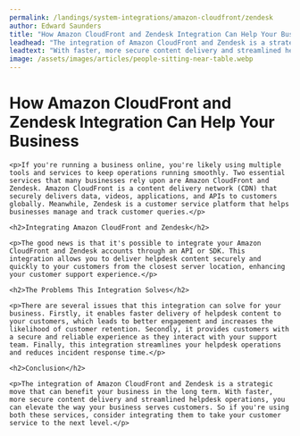```yaml
---
permalink: /landings/system-integrations/amazon-cloudfront/zendesk
author: Edward Saunders
title: "How Amazon CloudFront and Zendesk Integration Can Help Your Business"
leadhead: "The integration of Amazon CloudFront and Zendesk is a strategic move that can benefit your business in the long term"
leadtext: "With faster, more secure content delivery and streamlined helpdesk operations, you can elevate the way your business serves customers. So if you're using both these services, consider integrating them to take your customer service to the next level."
image: /assets/images/articles/people-sitting-near-table.webp
---
```

<div class="arttext">	<h1>How Amazon CloudFront and Zendesk Integration Can Help Your Business</h1>

	<p>If you're running a business online, you're likely using multiple tools and services to keep operations running smoothly. Two essential services that many businesses rely upon are Amazon CloudFront and Zendesk. Amazon CloudFront is a content delivery network (CDN) that securely delivers data, videos, applications, and APIs to customers globally. Meanwhile, Zendesk is a customer service platform that helps businesses manage and track customer queries.</p>

	<h2>Integrating Amazon CloudFront and Zendesk</h2>

	<p>The good news is that it's possible to integrate your Amazon CloudFront and Zendesk accounts through an API or SDK. This integration allows you to deliver helpdesk content securely and quickly to your customers from the closest server location, enhancing your customer support experience.</p>

	<h2>The Problems This Integration Solves</h2>

	<p>There are several issues that this integration can solve for your business. Firstly, it enables faster delivery of helpdesk content to your customers, which leads to better engagement and increases the likelihood of customer retention. Secondly, it provides customers with a secure and reliable experience as they interact with your support team. Finally, this integration streamlines your helpdesk operations and reduces incident response time.</p>

	<h2>Conclusion</h2>

	<p>The integration of Amazon CloudFront and Zendesk is a strategic move that can benefit your business in the long term. With faster, more secure content delivery and streamlined helpdesk operations, you can elevate the way your business serves customers. So if you're using both these services, consider integrating them to take your customer service to the next level.</p>

</div>